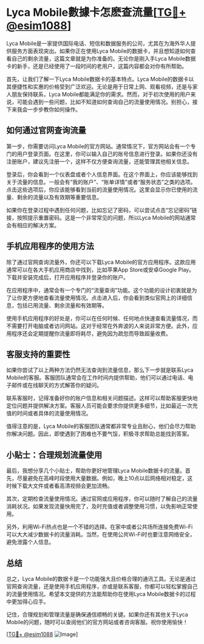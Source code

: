 # Lyca Mobile數據卡怎麽查流量[[TG💪+ @esim1088](https://t.me/s/esim1088)]

Lyca Mobile是一家提供国际电话、短信和数据服务的公司，尤其在为海外华人提供服务方面表现突出。如果你正在使用Lyca Mobile的数据卡，并且想知道如何查看自己的剩余流量，这篇文章就是为你准备的。无论你是刚入手Lyca Mobile数据卡的新手，还是已经使用了一段时间的老用户，这篇内容都会对你有所帮助。

首先，让我们了解一下Lyca Mobile数据卡的基本特点。Lyca Mobile的数据卡以其便捷性和实惠的价格受到广泛欢迎。无论是用于日常上网、观看视频，还是与家人朋友保持联系，Lyca Mobile都能满足你的需求。然而，对于初次使用的用户来说，可能会遇到一些问题，比如不知道如何查询自己的流量使用情况。别担心，接下来我会一步步教你如何操作。

## 如何通过官网查询流量

第一步，你需要访问Lyca Mobile的官方网站。通常情况下，官方网站会有一个专门的用户登录页面。在这里，你可以输入自己的账号信息进行登录。如果你还没有注册账户，建议先注册一个，这样不仅方便查询流量，还能管理其他相关信息。

登录后，你会看到一个仪表盘或者个人信息界面。在这个界面上，你应该能够找到关于流量的信息。一般会有“我的账户”、“账单详情”或者“服务状态”之类的选项。点击这些选项后，你应该能够看到当前的流量使用情况。这里会显示你已使用的流量、剩余的流量以及有效期等重要信息。

如果你在登录过程中遇到任何问题，比如忘记了密码，可以尝试点击“忘记密码”链接，按照提示重置密码。这是一个非常常见的问题，所以Lyca Mobile的网站通常会有相应的解决方案。

## 手机应用程序的使用方法

除了通过官网查询流量外，你还可以下载Lyca Mobile的官方应用程序。这款应用通常可以在各大手机应用商店中找到，比如苹果App Store或安卓Google Play。下载并安装完成后，打开应用程序并登录你的账户。

在应用程序中，通常会有一个专门的“流量查询”功能。这个功能的设计初衷就是为了让你更方便地查看流量使用情况。点击进入后，你会看到类似官网上的详细信息，包括已用流量、剩余流量和有效期等。

使用手机应用程序的好处是，你可以在任何时候、任何地点快速查看流量情况，而不需要打开电脑或者访问网站。这对于经常在外奔波的人来说非常方便。此外，应用程序还会定期提醒你流量即将耗尽，避免因为疏忽而导致超量收费。

## 客服支持的重要性

如果你尝试了以上两种方法仍然无法查询到流量信息，那么下一步就是联系Lyca Mobile的客服。客服团队通常会在工作时间内提供帮助，他们可以通过电话、电子邮件或在线聊天的方式解答你的疑问。

联系客服时，记得准备好你的账户信息和相关问题描述。这样可以帮助客服更快地定位问题并提供解决方案。客服人员可能会要求你提供更多细节，比如最近一次充值的时间或者具体的流量使用情况。

值得注意的是，Lyca Mobile的客服团队通常都非常专业且耐心，他们会尽力帮助你解决问题。因此，即使遇到了困难也不要气馁，积极寻求帮助总能找到答案。

## 小贴士：合理规划流量使用

最后，我想分享几个小贴士，帮助你更好地管理Lyca Mobile数据卡的流量。首先，尽量避免在高峰时段使用大量数据。例如，晚上10点以后网络相对稳定，这时候下载大文件或者看高清视频会更加流畅。

其次，定期检查流量使用情况。通过官网或应用程序，你可以随时了解自己的流量消耗状况。如果发现流量快用完了，及时充值或者调整使用习惯，以免影响正常使用。

另外，利用Wi-Fi热点也是一个不错的选择。在家中或者公共场所连接免费Wi-Fi可以大大减少数据卡的流量消耗。当然，在使用公共Wi-Fi时也要注意网络安全，避免泄露个人信息。

## 总结

总之，Lyca Mobile的数据卡是一个功能强大且价格合理的通讯工具。无论是通过官网查询流量，还是使用手机应用程序，亦或是联系客服，你都可以轻松掌握自己的流量使用情况。希望本文提供的方法能帮助你在使用Lyca Mobile数据卡的过程中更加得心应手。

记住，合理规划和管理流量是确保通信顺畅的关键。如果你还有其他关于Lyca Mobile的问题，随时可以查阅他们的官方网站或者咨询客服。祝你使用愉快！

[[TG💪+ @esim1088](https://t.me/s/esim1088) ![Image](https://i.postimg.cc/4NQfJmqS/Snipaste-2025-05-13-00-14-12.png)]